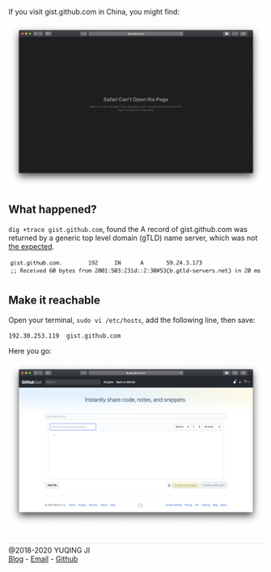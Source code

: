 If you visit gist.github.com in China, you might find:

![(gist-unreachable](./gist-unreachable.png)

## What happened?

`dig +trace gist.github.com`, found the A record of gist.github.com was returned by a generic top level domain (gTLD) name server, which was not [the expected](https://vjyq.github.io/wcrXic/).

![gist-unreachable-reason](./gist-unreachable-reason.png)

## Make it reachable

Open your terminal, `sudo vi /etc/hosts`, add the following line, then save:

```
192.30.253.119  gist.github.com
```

Here you go:

![(gist-reachable](./gist-reachable.png)

<br>
<div style="border-top:1px solid #e1e4e8;padding-top:0.3em">@2018-2020 YUQING JI</div>
<div><a href="https://vjyq.github.io/">Blog</a> - <a href="mailto:yuqing.ji@outlook.com">Email</a> - <a href="https://github.com/vjyq">Github</a></div>
